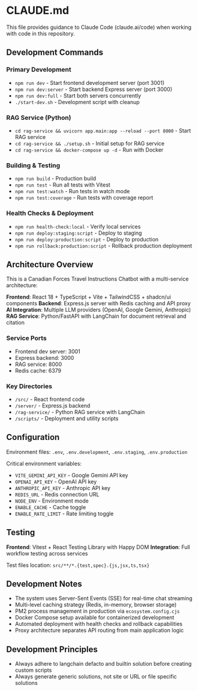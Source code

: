# CLAUDE.md

This file provides guidance to Claude Code (claude.ai/code) when working with code in this repository.

## Development Commands

### Primary Development
- `npm run dev` - Start frontend development server (port 3001)
- `npm run dev:server` - Start backend Express server (port 3000)
- `npm run dev:full` - Start both servers concurrently
- `./start-dev.sh` - Development script with cleanup

### RAG Service (Python)
- `cd rag-service && uvicorn app.main:app --reload --port 8000` - Start RAG service
- `cd rag-service && ./setup.sh` - Initial setup for RAG service
- `cd rag-service && docker-compose up -d` - Run with Docker

### Building & Testing
- `npm run build` - Production build
- `npm run test` - Run all tests with Vitest
- `npm run test:watch` - Run tests in watch mode
- `npm run test:coverage` - Run tests with coverage report

### Health Checks & Deployment
- `npm run health-check:local` - Verify local services
- `npm run deploy:staging:script` - Deploy to staging
- `npm run deploy:production:script` - Deploy to production
- `npm run rollback:production:script` - Rollback production deployment

## Architecture Overview

This is a Canadian Forces Travel Instructions Chatbot with a multi-service architecture:

**Frontend**: React 18 + TypeScript + Vite + TailwindCSS + shadcn/ui components
**Backend**: Express.js server with Redis caching and API proxy
**AI Integration**: Multiple LLM providers (OpenAI, Google Gemini, Anthropic)
**RAG Service**: Python/FastAPI with LangChain for document retrieval and citation

### Service Ports
- Frontend dev server: 3001
- Express backend: 3000
- RAG service: 8000
- Redis cache: 6379

### Key Directories
- `/src/` - React frontend code
- `/server/` - Express.js backend
- `/rag-service/` - Python RAG service with LangChain
- `/scripts/` - Deployment and utility scripts

## Configuration

Environment files: `.env`, `.env.development`, `.env.staging`, `.env.production`

Critical environment variables:
- `VITE_GEMINI_API_KEY` - Google Gemini API key
- `OPENAI_API_KEY` - OpenAI API key
- `ANTHROPIC_API_KEY` - Anthropic API key
- `REDIS_URL` - Redis connection URL
- `NODE_ENV` - Environment mode
- `ENABLE_CACHE` - Cache toggle
- `ENABLE_RATE_LIMIT` - Rate limiting toggle

## Testing

**Frontend**: Vitest + React Testing Library with Happy DOM
**Integration**: Full workflow testing across services

Test files location: `src/**/*.{test,spec}.{js,jsx,ts,tsx}`

## Development Notes

- The system uses Server-Sent Events (SSE) for real-time chat streaming
- Multi-level caching strategy (Redis, in-memory, browser storage)
- PM2 process management in production via `ecosystem.config.cjs`
- Docker Compose setup available for containerized development
- Automated deployment with health checks and rollback capabilities
- Proxy architecture separates API routing from main application logic

## Development Principles

- Always adhere to langchain defacto and builtin solution before creating custom scripts
- Always generate generic solutions, not site or URL or file specific solutions